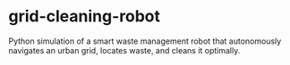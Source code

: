 # grid-cleaning-robot
Python simulation of a smart waste management robot that autonomously navigates an urban grid, locates waste, and cleans it optimally.
